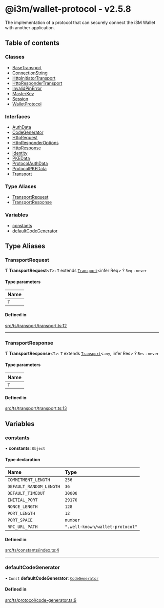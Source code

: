 # @i3m/wallet-protocol - v2.5.8

The implementation of a protocol that can securely connect the i3M Wallet with another application.

## Table of contents

### Classes

- [BaseTransport](classes/BaseTransport.md)
- [ConnectionString](classes/ConnectionString.md)
- [HttpInitiatorTransport](classes/HttpInitiatorTransport.md)
- [HttpResponderTransport](classes/HttpResponderTransport.md)
- [InvalidPinError](classes/InvalidPinError.md)
- [MasterKey](classes/MasterKey.md)
- [Session](classes/Session.md)
- [WalletProtocol](classes/WalletProtocol.md)

### Interfaces

- [AuthData](interfaces/AuthData.md)
- [CodeGenerator](interfaces/CodeGenerator.md)
- [HttpRequest](interfaces/HttpRequest.md)
- [HttpResponderOptions](interfaces/HttpResponderOptions.md)
- [HttpResponse](interfaces/HttpResponse.md)
- [Identity](interfaces/Identity.md)
- [PKEData](interfaces/PKEData.md)
- [ProtocolAuthData](interfaces/ProtocolAuthData.md)
- [ProtocolPKEData](interfaces/ProtocolPKEData.md)
- [Transport](interfaces/Transport.md)

### Type Aliases

- [TransportRequest](API.md#transportrequest)
- [TransportResponse](API.md#transportresponse)

### Variables

- [constants](API.md#constants)
- [defaultCodeGenerator](API.md#defaultcodegenerator)

## Type Aliases

### TransportRequest

Ƭ **TransportRequest**<`T`\>: `T` extends [`Transport`](interfaces/Transport.md)<infer Req\> ? `Req` : `never`

#### Type parameters

| Name |
| :------ |
| `T` |

#### Defined in

[src/ts/transport/transport.ts:12](https://gitlab.com/i3-market/code/wp3/t3.2/i3m-wallet-monorepo/-/blob/13bce7cb/packages/wallet-protocol/src/ts/transport/transport.ts#L12)

___

### TransportResponse

Ƭ **TransportResponse**<`T`\>: `T` extends [`Transport`](interfaces/Transport.md)<`any`, infer Res\> ? `Res` : `never`

#### Type parameters

| Name |
| :------ |
| `T` |

#### Defined in

[src/ts/transport/transport.ts:13](https://gitlab.com/i3-market/code/wp3/t3.2/i3m-wallet-monorepo/-/blob/13bce7cb/packages/wallet-protocol/src/ts/transport/transport.ts#L13)

## Variables

### constants

• **constants**: `Object`

#### Type declaration

| Name | Type |
| :------ | :------ |
| `COMMITMENT_LENGTH` | ``256`` |
| `DEFAULT_RANDOM_LENGTH` | ``36`` |
| `DEFAULT_TIMEOUT` | ``30000`` |
| `INITIAL_PORT` | ``29170`` |
| `NONCE_LENGTH` | ``128`` |
| `PORT_LENGTH` | ``12`` |
| `PORT_SPACE` | `number` |
| `RPC_URL_PATH` | ``".well-known/wallet-protocol"`` |

#### Defined in

[src/ts/constants/index.ts:4](https://gitlab.com/i3-market/code/wp3/t3.2/i3m-wallet-monorepo/-/blob/13bce7cb/packages/wallet-protocol/src/ts/constants/index.ts#L4)

___

### defaultCodeGenerator

• `Const` **defaultCodeGenerator**: [`CodeGenerator`](interfaces/CodeGenerator.md)

#### Defined in

[src/ts/protocol/code-generator.ts:9](https://gitlab.com/i3-market/code/wp3/t3.2/i3m-wallet-monorepo/-/blob/13bce7cb/packages/wallet-protocol/src/ts/protocol/code-generator.ts#L9)

